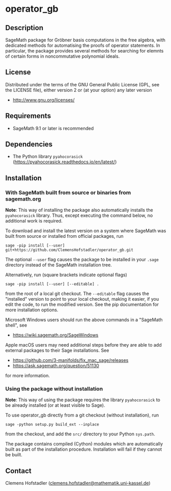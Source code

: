 # operator_gb

## Description

SageMath package for Gröbner basis computations in the free algebra, with dedicated methods for automatising the proofs of operator statements.
In particular, the package provides several methods for searching for elemnts of certain forms in noncommutative polynomial ideals.

## License

Distributed under the terms of the GNU General Public License (GPL, see the
LICENSE file), either version 2 or (at your option) any later version

- http://www.gnu.org/licenses/

## Requirements

- SageMath 9.1 or later is recommended

## Dependencies

- The Python library `pyahocorasick` (https://pyahocorasick.readthedocs.io/en/latest/)

## Installation

### With SageMath built from source or binaries from sagemath.org

**Note**: This way of installing the package also automatically installs the `pyahocorasick` library.
Thus, except executing the command below, no additional work is required.

To download and install the latest version on a system where SageMath
was built from source or installed from official packages, run

    sage -pip install [--user] git+https://github.com/ClemensHofstadler/operator_gb.git
The optional `--user` flag causes the package to be installed in your `.sage`
directory instead of the SageMath installation tree.

Alternatively, run (square brackets indicate optional flags)

    sage -pip install [--user] [--editable] .

from the root of a local git checkout. The `--editable` flag causes the
"installed" version to point to your local checkout, making it easier,
if you edit the code, to run the modified version. See the pip documentation
for more installation options.

Microsoft Windows users should run the above commands in a "SageMath shell", see

- https://wiki.sagemath.org/SageWindows

Apple macOS users may need additional steps before they are able to add external
packages to their Sage installations. See

- https://github.com/3-manifolds/fix_mac_sage/releases
- https://ask.sagemath.org/question/51130

for more information.

### Using the package without installation

**Note**: This way of using the package requires the library `pyahocorasick` to be 
already installed (or at least visible to Sage).
 
To use operator_gb directly from a git checkout (without installation), run

    sage -python setup.py build_ext --inplace

from the checkout, and add the `src/` directory to your Python `sys.path`.

The package contains compiled (Cython) modules which are automatically built as
part of the installation procedure. Installation will fail if they cannot be
built.


## Contact

Clemens Hofstadler (<clemens.hofstadler@mathematik.uni-kassel.de>)

